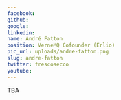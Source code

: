 ```yaml
---
facebook: 
github: 
google: 
linkedin: 
name: André Fatton
position: VerneMQ Cofounder (Erlio)
pic_url: uploads/andre-fatton.png
slug: andre-fatton
twitter: frescosecco
youtube: 
---
```

<p>TBA</p>
